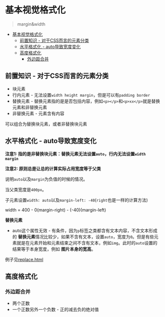 # 基本视觉格式化
> margin&width

<!-- TOC -->

- [基本视觉格式化](#基本视觉格式化)
  - [前置知识 - 对于CSS而言的元素分类](#前置知识---对于css而言的元素分类)
  - [水平格式化 - auto导致宽度变化](#水平格式化---auto导致宽度变化)
  - [高度格式化](#高度格式化)
    - [外边距合并](#外边距合并)

<!-- /TOC -->

## 前置知识 - 对于CSS而言的元素分类

* 块元素
* 行内元素 - 无法设置`width height margin`，但是可以有`padding border`
* 替换元素 - 替换元素指的是是否包括内容，例如`<p></p>`和`<p>xx</p>`就是替换元素和非替换元素
* 非替换元素 - 元素含有内容

可以组合为替换块元素，或者非替换块元素

## 水平格式化 - auto导致宽度变化

**注意1: 指的是非替换块元素：替换元素无法设置`auto`，行内无法设置`width margin`**

**注意2: 原则总是让总的计算实际占用宽度等于父类**

说明`auto`以及`margin`为负值的时候的情况。

当父类宽度是`400px`。

子元素设置`width: auto`以及`margin-left: -40`(`right`也是一样的计算方法)

width = 400 - 0(margin-right) - (-40)(margin-left)

**替换元素**

* auto这个属性无效 - 有条件，因为`p`标签之类都含有文本内容，不含文本形成的 **替换元素**情况比较少，如果不含有文本，设置`auto`，宽度为`0`。但是有些元素就是在元素开始和元素结束之间不含有文本，例如`img`。此时的`auto`设置的结果等于本身宽度，例如 **图片本身的宽高**。

例子见[replace.html]()

## 高度格式化

### 外边距合并

* 两个正数
* 一个正数另外一个负数 - 正的减去负的绝对值